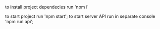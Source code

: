 to install project dependecies run 'npm i'

to start project run 'npm start';
to start server API run in separate console 'npm run api'; 